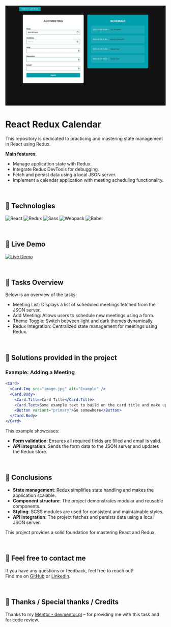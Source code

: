 ![React Redux Calendar](./assets/img/Screenshot.jpg)

# React Redux Calendar

This repository is dedicated to practicing and mastering state management in React using Redux.

**Main features**:
- Manage application state with Redux.
- Integrate Redux DevTools for debugging.
- Fetch and persist data using a local JSON server.
- Implement a calendar application with meeting scheduling functionality.

&nbsp;

## 🔶 Technologies

![React](https://img.shields.io/badge/react-%2361DAFB.svg?style=for-the-badge&logo=react&logoColor=black)
![Redux](https://img.shields.io/badge/redux-%23764ABC.svg?style=for-the-badge&logo=redux&logoColor=white)
![Sass](https://img.shields.io/badge/sass-%23CC6699.svg?style=for-the-badge&logo=sass&logoColor=white)
![Webpack](https://img.shields.io/badge/webpack-%238DD6F9.svg?style=for-the-badge&logo=webpack&logoColor=black)
![Babel](https://img.shields.io/badge/babel-%23F9DC3E.svg?style=for-the-badge&logo=babel&logoColor=black)

&nbsp;

## 🚀 Live Demo

[![Live Demo](https://img.shields.io/badge/Live%20Demo-GitHub%20Pages-brightgreen?style=for-the-badge&logo=github)](https://marazmlab.github.io/React-Currency-Exchange-App/)

&nbsp;

## 🔶 Tasks Overview

Below is an overview of the tasks:

- Meeting List: Displays a list of scheduled meetings fetched from the JSON server.
- Add Meeting: Allows users to schedule new meetings using a form.
- Theme Toggle: Switch between light and dark themes dynamically.
- Redux Integration: Centralized state management for meetings using Redux.


&nbsp;

## 🔶 Solutions provided in the project

### Example: Adding a Meeting

```jsx
<Card>
  <Card.Img src="image.jpg" alt="Example" />
  <Card.Body>
    <Card.Title>Card Title</Card.Title>
    <Card.Text>Some example text to build on the card title and make up the bulk of the card's content.</Card.Text>
    <Button variant="primary">Go somewhere</Button>
  </Card.Body>
</Card>
```
This example showcases:
- **Form validation**: Ensures all required fields are filled and email is valid.
- **API integration**: Sends the form data to the JSON server and updates the Redux store.


&nbsp;

## 🔶 Conclusions

- **State management**: Redux simplifies state handling and makes the application scalable.
- **Component structure**: The project demonstrates modular and reusable components.
- **Styling**: SCSS modules are used for consistent and maintainable styles. 
- **API integration**: The project fetches and persists data using a local JSON server.

This project provides a solid foundation for mastering React and Redux.

&nbsp;

## 🔶 Feel free to contact me

If you have any questions or feedback, feel free to reach out!  
Find me on [GitHub](https://github.com/marazmlab) or [LinkedIn](https://www.linkedin.com/in/belz/).

&nbsp;

## 🔶 Thanks / Special thanks / Credits

Thanks to my [Mentor - devmentor.pl](https://devmentor.pl/) – for providing me with this task and for code review.
